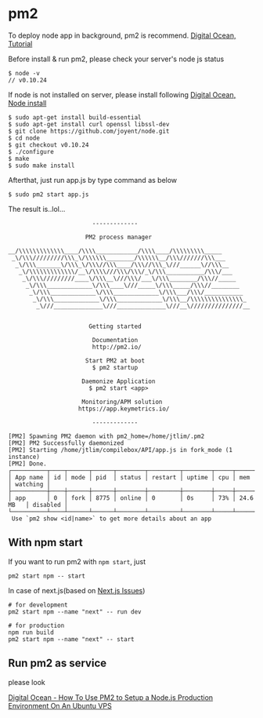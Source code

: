 # pm2
To deploy node app in background, pm2 is recommend.
[Digital Ocean, Tutorial](https://www.digitalocean.com/community/tutorials/how-to-set-up-a-node-js-application-for-production-on-ubuntu-14-04)

Before install & run pm2, please check your server's node js status

```
$ node -v 
// v0.10.24
```

If node is not installed on server, please install following [Digital Ocean, Node install](https://www.digitalocean.com/community/tutorials/how-to-use-pm2-to-setup-a-node-js-production-environment-on-an-ubuntu-vps)
```
$ sudo apt-get install build-essential
$ sudo apt-get install curl openssl libssl-dev
$ git clone https://github.com/joyent/node.git
$ cd node
$ git checkout v0.10.24
$ ./configure
$ make
$ sudo make install
```

Afterthat, just run app.js by type command as below
```
$ sudo pm2 start app.js
```

The result is..lol...
```
                        -------------

                      PM2 process manager

__/\\\\\\\\\\\\\____/\\\\____________/\\\\____/\\\\\\\\\_____
 _\/\\\/////////\\\_\/\\\\\\________/\\\\\\__/\\\///////\\\___
  _\/\\\_______\/\\\_\/\\\//\\\____/\\\//\\\_\///______\//\\\__
   _\/\\\\\\\\\\\\\/__\/\\\\///\\\/\\\/_\/\\\___________/\\\/___
    _\/\\\/////////____\/\\\__\///\\\/___\/\\\________/\\\//_____
     _\/\\\_____________\/\\\____\///_____\/\\\_____/\\\//________
      _\/\\\_____________\/\\\_____________\/\\\___/\\\/___________
       _\/\\\_____________\/\\\_____________\/\\\__/\\\\\\\\\\\\\\\_
        _\///______________\///______________\///__\///////////////__


                       Getting started

                        Documentation
                        http://pm2.io/

                      Start PM2 at boot
                        $ pm2 startup

                     Daemonize Application
                       $ pm2 start <app>

                     Monitoring/APM solution
                    https://app.keymetrics.io/

                        -------------

[PM2] Spawning PM2 daemon with pm2_home=/home/jtlim/.pm2
[PM2] PM2 Successfully daemonized
[PM2] Starting /home/jtlim/compilebox/API/app.js in fork_mode (1 instance)
[PM2] Done.
┌──────────┬────┬──────┬──────┬────────┬─────────┬────────┬─────┬───────────┬──────────┐
│ App name │ id │ mode │ pid  │ status │ restart │ uptime │ cpu │ mem       │ watching │
├──────────┼────┼──────┼──────┼────────┼─────────┼────────┼─────┼───────────┼──────────┤
│ app      │ 0  │ fork │ 8775 │ online │ 0       │ 0s     │ 73% │ 24.6 MB   │ disabled │
└──────────┴────┴──────┴──────┴────────┴─────────┴────────┴─────┴───────────┴──────────┘
 Use `pm2 show <id|name>` to get more details about an app
```

## With npm start
If you want to run pm2 with `npm start`, just
```
pm2 start npm -- start
```
In case of next.js(based on [Next.js Issues](https://github.com/zeit/next.js/issues/109))
```
# for development
pm2 start npm --name "next" -- run dev

# for production
npm run build
pm2 start npm --name "next" -- start
```

## Run pm2 as service
please look

[Digital Ocean - How To Use PM2 to Setup a Node.js Production Environment On An Ubuntu VPS](https://www.digitalocean.com/community/tutorials/how-to-use-pm2-to-setup-a-node-js-production-environment-on-an-ubuntu-vps)